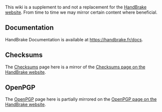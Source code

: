 This wiki is a supplement to and not a replacement for the [HandBrake website](https://handbrake.fr). From time to time we may mirror certain content where beneficial.

## Documentation

HandBrake Documentation is available at https://handbrake.fr/docs.

## Checksums

The [Checksums](https://github.com/HandBrake/HandBrake/wiki/Checksums) page here is a mirror of the [Checksums page on the HandBrake website](https://handbrake.fr/checksums.php).

## OpenPGP

The [OpenPGP](https://github.com/HandBrake/HandBrake/wiki/OpenPGP) page here is partially mirrored on the [OpenPGP page on the HandBrake website](https://handbrake.fr/openpgp.php).